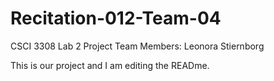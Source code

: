 # Recitation-012-Team-04
CSCI 3308 Lab 2
Project Team Members: Leonora Stiernborg 

This is our project and I am editing the READme.
